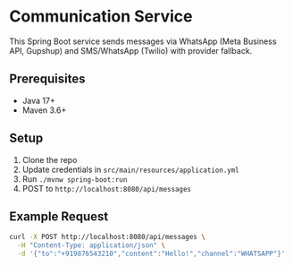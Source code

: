 # Communication Service

This Spring Boot service sends messages via WhatsApp (Meta Business API, Gupshup) and SMS/WhatsApp (Twilio) with provider fallback.

## Prerequisites
- Java 17+
- Maven 3.6+

## Setup
1. Clone the repo
2. Update credentials in `src/main/resources/application.yml`
3. Run `./mvnw spring-boot:run`
4. POST to `http://localhost:8080/api/messages`

## Example Request
```bash
curl -X POST http://localhost:8080/api/messages \
  -H "Content-Type: application/json" \
  -d '{"to":"+919876543210","content":"Hello!","channel":"WHATSAPP"}'
```
